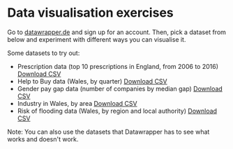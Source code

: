# Data visualisation exercises

Go to [datawrapper.de](http://www.datawrapper.de) and sign up for an account. Then, pick a dataset from below and experiment with different ways you can visualise it.

Some datasets to try out:
- Prescription data (top 10 prescriptions in England, from 2006 to 2016) [Download CSV](https://sophiewarnes.github.io/Training/datavizfiles/prescription_data.csv)
- Help to Buy data (Wales, by quarter) [Download CSV](https://sophiewarnes.github.io/Training/datavizfiles/htb_wales.csv)
- Gender pay gap data (number of companies by median gap) [Download CSV](https://sophiewarnes.github.io/Training/Files/paygapdata.csv)
- Industry in Wales, by area [Download CSV](https://sophiewarnes.github.io/Training/datavizfiles/welsh_industry_data.csv)
- Risk of flooding data (Wales, by region and local authority) [Download CSV](https://sophiewarnes.github.io/Training/datavizfiles/flooding_wales.csv)

Note: You can also use the datasets that Datawrapper has to see what works and doesn't work.
